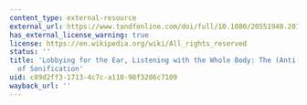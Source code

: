 ```yaml
---
content_type: external-resource
external_url: https://www.tandfonline.com/doi/full/10.1080/20551940.2016.1214446
has_external_license_warning: true
license: https://en.wikipedia.org/wiki/All_rights_reserved
status: ''
title: 'Lobbying for the Ear, Listening with the Whole Body: The (Anti-) Visual Culture
  of Sonification'
uid: c89d2ff3-1713-4c7c-a110-98f3286c7109
wayback_url: ''
---
```

